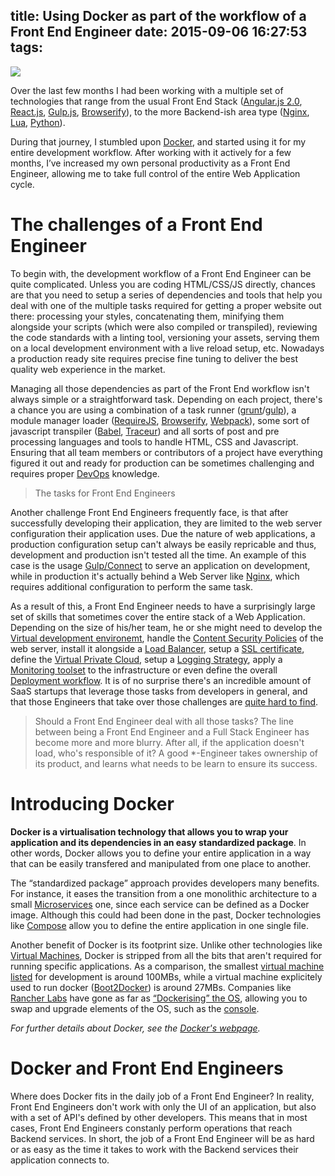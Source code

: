title: Using Docker as part of the workflow of a Front End Engineer
date: 2015-09-06 16:27:53
tags:
---

<img style="max-width: 100%;" src="https://s3.eu-central-1.amazonaws.com/assets.jjperezaguinaga.com/articles/v1/front-end-ops-and-docker/01-front-end-ops-and-docker.png"/>

Over the last few months I had been working with a multiple set of technologies that range from the usual Front End Stack ([Angular.js 2.0](https://angular.io/), [React.js](http://facebook.github.io/react/), [Gulp.js](http://gulpjs.com/), [Browserify](http://browserify.org/)), to the more Backend-ish area type ([Nginx](http://nginx.org/en/), [Lua](http://www.lua.org/), [Python](https://www.python.org/)).

During that journey, I stumbled upon [Docker](https://www.docker.com/), and started using it for my entire development workflow. After working with it actively for a few months, I’ve increased my own personal productivity as a Front End Engineer, allowing me to take full control of the entire Web Application cycle.

<!--more-->

# The challenges of a Front End Engineer

To begin with, the development workflow of a Front End Engineer can be quite complicated. Unless you are coding HTML/CSS/JS directly, chances are that you need to setup a series of dependencies and tools that help you deal with one of the multiple tasks required for getting a proper website out there: processing your styles, concatenating them, minifying them alongside your scripts (which were also compiled or transpiled), reviewing the code standards with a linting tool, versioning your assets, serving them on a local development environment with a live reload setup, etc. Nowadays a production ready site requires precise fine tuning to deliver the best quality web experience in the market.

Managing all those dependencies as part of the Front End workflow isn't always simple or a straightforward task. Depending on each project, there's a chance you are using a combination of a task runner ([grunt](http://gruntjs.com/)/[gulp](http://gulpjs.com/)), a module manager loader ([RequireJS](http://requirejs.org/docs/whyamd.html), [Browserify](http://browserify.org/), [Webpack](https://webpack.github.io/)), some sort of javascript transpiler ([Babel](https://babeljs.io/), [Traceur](https://github.com/google/traceur-compiler)) and all sorts of post and pre processing languages and tools to handle HTML, CSS and Javascript. Ensuring that all team members or contributors of a project have everything figured it out and ready for production can be sometimes challenging and requires proper [DevOps](https://en.wikipedia.org/wiki/DevOps) knowledge.


> The tasks for Front End Engineers

Another challenge Front End Engineers frequently face, is that after successfully developing their application, they are limited to the web server configuration their application uses. Due the nature of web applications, a production configuration setup can't always be easily repricable and thus, development and production isn't tested all the time. An example of this case is the usage [Gulp/Connect](https://www.npmjs.com/package/gulp-connect) to serve an application on development, while in production it's actually behind a Web Server like [Nginx](http://nginx.org/), which requires additional configuration to perform the same task.

As a result of this, a Front End Engineer needs to have a surprisingly large set of skills that sometimes cover the entire stack of a Web Application. Depending on the size of his/her team, he or she might need to develop the [Virtual development environemt](https://www.vagrantup.com/), handle the [Content Security Policies](http://content-security-policy.com/) of the web server, install it alongside a [Load Balancer](https://aws.amazon.com/elasticloadbalancing/), setup a [SSL certificate](https://en.wikipedia.org/wiki/Transport_Layer_Security), define the [Virtual Private Cloud](https://aws.amazon.com/vpc/), setup a [Logging Strategy](https://www.elastic.co/products), apply a [Monitoring toolset](https://www.nagios.org/) to the infrastructure or even define the overall [Deployment workflow](http://www.go.cd/). It is of no surprise there's an incredible amount of SaaS startups that leverage those tasks from developers in general, and that those Engineers that take over those challenges are [quite hard to find](http://jjperezaguinaga.com/2014/03/19/why-cant-we-find-front-end-developers/).



> Should a Front End Engineer deal with all those tasks? The line between being a Front End Engineer and a Full Stack Engineer has become more and more blurry. After all, if the application doesn't load, who's responsible of it? A good *-Engineer takes ownership of its product, and learns what needs to be learn to ensure its success.


# Introducing Docker

**Docker is a virtualisation technology that allows you to wrap your application and its dependencies in an easy standardized package**. In other words, Docker allows you to define your entire application in a way that can be easily transfered and manipulated from one place to another.

The “standardized package” approach provides developers many benefits. For instance, it eases the transition from a one monolithic architecture to a small [Microservices](http://martinfowler.com/articles/microservices.html) one, since each service can be defined as a Docker image. Although this could had been done in the past, Docker technologies like [Compose](https://docs.docker.com/compose/) allow you to define the entire application in one single file.

Another benefit of Docker is its footprint size. Unlike other technologies like [Virtual Machines](https://en.wikipedia.org/wiki/Virtual_machine), Docker is stripped from all the bits that aren't required for running specific applications. As a comparison, the smallest [virtual machine listed](http://www.vagrantbox.es/) for development is around 100MBs, while a virtual machine explicitely used to run docker ([Boot2Docker](http://boot2docker.io/)) is around 27MBs. Companies like [Rancher Labs](http://rancher.com/) have gone as far as [“Dockerising” the OS](http://rancher.com/rancher-os/), allowing you to swap and upgrade elements of the OS, such as the [console](https://en.wikipedia.org/wiki/Linux_console). 


*For further details about Docker, see the [Docker's webpage](https://www.docker.com/whatisdocker).*

# Docker and Front End Engineers

Where does Docker fits in the daily job of a Front End Engineer? In reality, Front End Engineers don't work with only the UI of an application, but also with a set of API's defined by other developers. This means that in most cases, Front End Engineers constanly perform operations that reach Backend services. In short, the job of a Front End Engineer will be as hard or as easy as the time it takes to work with the Backend services their application connects to.

